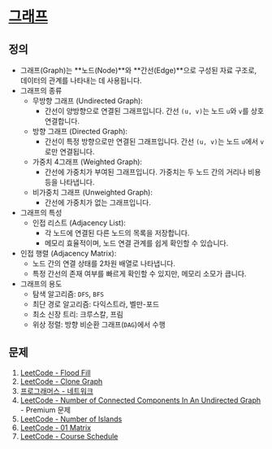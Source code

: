 # [그래프](https://www.algodale.com/data-structures/graph/)

## 정의

- 그래프(Graph)는 **노드(Node)**와 **간선(Edge)**으로 구성된 자료 구조로, 데이터의 관계를 나타내는 데 사용됩니다.
- 그래프의 종류
  - 무방향 그래프 (Undirected Graph):
    - 간선이 양방향으로 연결된 그래프입니다. 간선 `(u, v)`는 노드 `u`와 `v`를 상호 연결합니다.
  - 방향 그래프 (Directed Graph):
    - 간선이 특정 방향으로만 연결된 그래프입니다. 간선 `(u, v)`는 노드 `u`에서 `v`로만 연결됩니다.
  - 가중치 4그래프 (Weighted Graph):
    - 간선에 가중치가 부여된 그래프입니다. 가중치는 두 노드 간의 거리나 비용 등을 나타냅니다.
  - 비가중치 그래프 (Unweighted Graph):
    - 간선에 가중치가 없는 그래프입니다.
- 그래프의 특성
  - 인접 리스트 (Adjacency List):
    - 각 노드에 연결된 다른 노드의 목록을 저장합니다.
    - 메모리 효율적이며, 노드 연결 관계를 쉽게 확인할 수 있습니다.
- 인접 행렬 (Adjacency Matrix):
  - 노드 간의 연결 상태를 2차원 배열로 나타냅니다.
  - 특정 간선의 존재 여부를 빠르게 확인할 수 있지만, 메모리 소모가 큽니다.
- 그래프의 용도
  - 탐색 알고리즘: `DFS`, `BFS`
  - 최단 경로 알고리즘: 다익스트라, 벨만-포드
  - 최소 신장 트리: 크루스칼, 프림
  - 위상 정렬: 방향 비순환 그래프(`DAG`)에서 수행

## 문제

1. [LeetCode - Flood Fill](https://leetcode.com/problems/flood-fill/description/)
2. [LeetCode - Clone Graph](https://leetcode.com/problems/clone-graph/description/)
3. [프로그래머스 - 네트워크](https://school.programmers.co.kr/learn/courses/30/lessons/43162?language=javascript)
4. [LeetCode - Number of Connected Components In An Undirected Graph](https://leetcode.com/problems/number-of-connected-components-in-an-undirected-graph/description/) - Premium 문제
5. [LeetCode - Number of Islands](https://leetcode.com/problems/number-of-islands/description/)
6. [LeetCode - 01 Matrix](https://leetcode.com/problems/01-matrix/description/)
7. [LeetCode - Course Schedule](https://leetcode.com/problems/course-schedule/description/)
